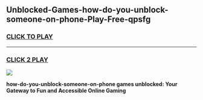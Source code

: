
## Unblocked-Games-how-do-you-unblock-someone-on-phone-Play-Free-qpsfg
<h3>
<a href="https://premium76.site?title=how-do-you-unblock-someone-on-phone&ref=10A">CLICK TO PLAY</a></h3>
<hr>

<h3>
<a href="https://premium76.site?title=how-do-you-unblock-someone-on-phone&ref=10A">CLICK 2 PLAY</a>
  
</h3>

<a href="https://premium76.site?title=how-do-you-unblock-someone-on-phone&ref=10A"><img src="https://clearcache.store/games.png"></a>


**how-do-you-unblock-someone-on-phone games unblocked: Your Gateway to Fun and Accessible Online Gaming**
